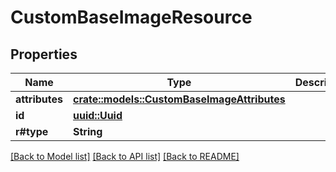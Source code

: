 # CustomBaseImageResource

## Properties

Name | Type | Description | Notes
------------ | ------------- | ------------- | -------------
**attributes** | [**crate::models::CustomBaseImageAttributes**](CustomBaseImageAttributes.md) |  | 
**id** | [**uuid::Uuid**](uuid::Uuid.md) |  | 
**r#type** | **String** |  | 

[[Back to Model list]](../README.md#documentation-for-models) [[Back to API list]](../README.md#documentation-for-api-endpoints) [[Back to README]](../README.md)


